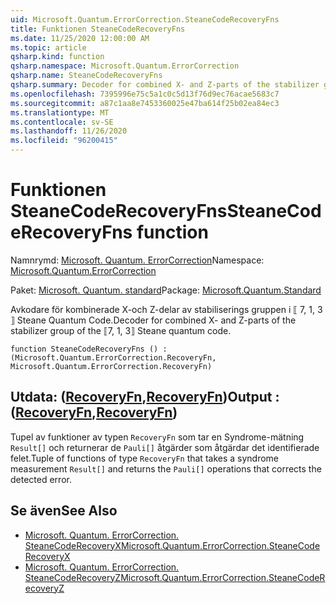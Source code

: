 ```yaml
---
uid: Microsoft.Quantum.ErrorCorrection.SteaneCodeRecoveryFns
title: Funktionen SteaneCodeRecoveryFns
ms.date: 11/25/2020 12:00:00 AM
ms.topic: article
qsharp.kind: function
qsharp.namespace: Microsoft.Quantum.ErrorCorrection
qsharp.name: SteaneCodeRecoveryFns
qsharp.summary: Decoder for combined X- and Z-parts of the stabilizer group of the ⟦7, 1, 3⟧ Steane quantum code.
ms.openlocfilehash: 7395996e75c5a1c0c5d13f76d9ec76acae5683c7
ms.sourcegitcommit: a87c1aa8e7453360025e47ba614f25b02ea84ec3
ms.translationtype: MT
ms.contentlocale: sv-SE
ms.lasthandoff: 11/26/2020
ms.locfileid: "96200415"
---
```

# <a name="steanecoderecoveryfns-function"></a><span data-ttu-id="5e379-102">Funktionen SteaneCodeRecoveryFns</span><span class="sxs-lookup"><span data-stu-id="5e379-102">SteaneCodeRecoveryFns function</span></span>

<span data-ttu-id="5e379-103">Namnrymd: [Microsoft. Quantum. ErrorCorrection](xref:Microsoft.Quantum.ErrorCorrection)</span><span class="sxs-lookup"><span data-stu-id="5e379-103">Namespace: [Microsoft.Quantum.ErrorCorrection](xref:Microsoft.Quantum.ErrorCorrection)</span></span>

<span data-ttu-id="5e379-104">Paket: [Microsoft. Quantum. standard](https://nuget.org/packages/Microsoft.Quantum.Standard)</span><span class="sxs-lookup"><span data-stu-id="5e379-104">Package: [Microsoft.Quantum.Standard](https://nuget.org/packages/Microsoft.Quantum.Standard)</span></span>


<span data-ttu-id="5e379-105">Avkodare för kombinerade X-och Z-delar av stabiliserings gruppen i ⟦ 7, 1, 3 ⟧ Steane Quantum Code.</span><span class="sxs-lookup"><span data-stu-id="5e379-105">Decoder for combined X- and Z-parts of the stabilizer group of the ⟦7, 1, 3⟧ Steane quantum code.</span></span>

```qsharp
function SteaneCodeRecoveryFns () : (Microsoft.Quantum.ErrorCorrection.RecoveryFn, Microsoft.Quantum.ErrorCorrection.RecoveryFn)
```


## <a name="output--recoveryfnrecoveryfn"></a><span data-ttu-id="5e379-106">Utdata: ([RecoveryFn](xref:Microsoft.Quantum.ErrorCorrection.RecoveryFn),[RecoveryFn](xref:Microsoft.Quantum.ErrorCorrection.RecoveryFn))</span><span class="sxs-lookup"><span data-stu-id="5e379-106">Output : ([RecoveryFn](xref:Microsoft.Quantum.ErrorCorrection.RecoveryFn),[RecoveryFn](xref:Microsoft.Quantum.ErrorCorrection.RecoveryFn))</span></span>

<span data-ttu-id="5e379-107">Tupel av funktioner av typen `RecoveryFn` som tar en Syndrome-mätning `Result[]` och returnerar de `Pauli[]` åtgärder som åtgärdar det identifierade felet.</span><span class="sxs-lookup"><span data-stu-id="5e379-107">Tuple of functions of type `RecoveryFn` that takes a syndrome measurement `Result[]` and returns the `Pauli[]` operations that corrects the detected error.</span></span>

## <a name="see-also"></a><span data-ttu-id="5e379-108">Se även</span><span class="sxs-lookup"><span data-stu-id="5e379-108">See Also</span></span>

- [<span data-ttu-id="5e379-109">Microsoft. Quantum. ErrorCorrection. SteaneCodeRecoveryX</span><span class="sxs-lookup"><span data-stu-id="5e379-109">Microsoft.Quantum.ErrorCorrection.SteaneCodeRecoveryX</span></span>](xref:Microsoft.Quantum.ErrorCorrection.SteaneCodeRecoveryX)
- [<span data-ttu-id="5e379-110">Microsoft. Quantum. ErrorCorrection. SteaneCodeRecoveryZ</span><span class="sxs-lookup"><span data-stu-id="5e379-110">Microsoft.Quantum.ErrorCorrection.SteaneCodeRecoveryZ</span></span>](xref:Microsoft.Quantum.ErrorCorrection.SteaneCodeRecoveryZ)